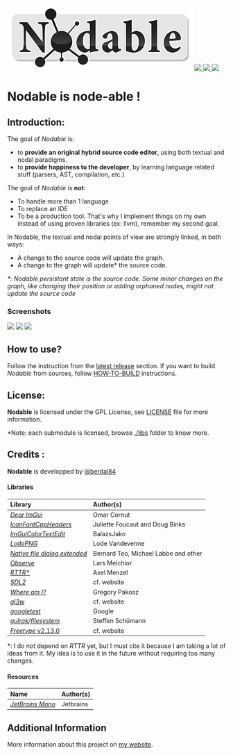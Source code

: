 <img src="https://github.com/berdal84/Nodable/blob/master/projects/nodable/gui/assets/images/nodable-logo-xs.png" />
   
<a href="https://github.com/berdal84/Nodable/actions?query=workflow%3AGNU%2FLinux" title="linux">
<img src="https://github.com/berdal84/nodable/workflows/GNU%2FLinux/badge.svg" />
</a>

<a href="https://github.com/berdal84/Nodable/actions?query=workflow%3AWindows" title="windows">
<img src="https://github.com/berdal84/nodable/workflows/Windows/badge.svg" />
</a>

<a href="https://github.com/berdal84/Nodable/actions?query=workflow%3AMacOS" title="macos">
<img src="https://github.com/berdal84/nodable/workflows/MacOS/badge.svg" />
</a>

# Nodable is node-able !

## Introduction:

The goal of *Nodable* is:
- to **provide an original hybrid source code editor**, using both textual and nodal paradigms.
- to **provide happiness to the developer**, by learning language related stuff (parsers, AST, compilation, etc.)

The goal of *Nodable* is **not**:
- To handle more than 1 language
- To replace an IDE
- To be a production tool. That's why I implement things on my own instead of using proven libraries (ex: llvm), remember my second goal.

In Nodable, the textual and nodal points of view are strongly linked, in both ways:

- A change to the source code will update the graph.
- A change to the graph will update* the source code.

_*: Nodable persistant state is the source code. Some minor changes on the graph, like changing their position or adding orphaned nodes, might not update the source code_


### Screenshots

<img width="500" src="https://user-images.githubusercontent.com/942052/161857692-97786562-c30c-470c-9e07-62b240a4a222.gif"/>
<img width="500" src="https://user-images.githubusercontent.com/942052/161857699-eedb1c42-2b49-4bea-8da7-20f1b522cf73.gif"/>
<img width="500" src="https://user-images.githubusercontent.com/942052/211735062-21d29b63-77da-4100-8738-61805ad11318.png"/>

## How to use?

Follow the instruction from the [latest release](https://github.com/berdal84/Nodable/releases/latest) section.
If you want to build *Nodable* from sources, follow [HOW-TO-BUILD](./HOW-TO-BUILD.md) instructions.

## License:

**Nodable** is licensed under the GPL License, see [LICENSE](./LICENSE) file for more information.

*Note: each submodule is licensed, browse [./libs](./libs) folder to know more.

## Credits :

**Nodable** is developped by [@berdal84](https://github.com/berdal84)

#### Libraries

| Library                                                                            | Author(s)  |
|:-----------------------------------------------------------------------------------|   :---     |
| [*Dear ImGui*]( https://github.com/omarcornut/imgui)                               | Omar Cornut
| [*IconFontCppHeaders*](https://github.com/juliettef/IconFontCppHeaders)            | Juliette Foucaut and Doug Binks
| [*ImGuiColorTextEdit*](https://github.com/BalazsJako/ImGuiColorTextEdit)           | BalazsJako
| [*LodePNG*]( https://github.com/lvandeve/lodepng)                                  | Lode Vandevenne
| [*Native file dialog extended*](https://github.com/btzy/nativefiledialog-extended) | Bernard Teo, Michael Labbe and other
| [*Observe*]( https://github.com/TheLartians/Observe)                               | Lars Melchior
| [*RTTR**](https://github.com/rttrorg/rttr)                                         | Axel Menzel
| [*SDL2*](https://www.libsdl.org/)                                                  | cf. website
| [*Where am I?*](https://github.com/gpakosz/whereami.git)                           | Gregory Pakosz
| [*gl3w*](https://github.com/skaslev/gl3w)                                          | cf. website
| [*googletest*](https://github.com/google/googletest)                               | Google
| [*gulrak/filesystem*]()                                                            | Steffen Schümann
| [*Freetype* v2.13.0](https://github.com/freetype/freetype/tree/VER-2-13-0)         | cf. website
*: I do not depend on *RTTR* yet, but I must cite it because I am taking a lot of ideas from it. My idea is to use it in the future without requiring too many changes.

#### Resources

| Name  | Author(s)  |
| :---  | :---       |
| [*JetBrains Mono*]( https://www.jetbrains.com/lp/mono/) | Jetbrains

## Additional Information

More information about this project on [my website](https://www.dalle-cort.fr/category/project/nodable).


